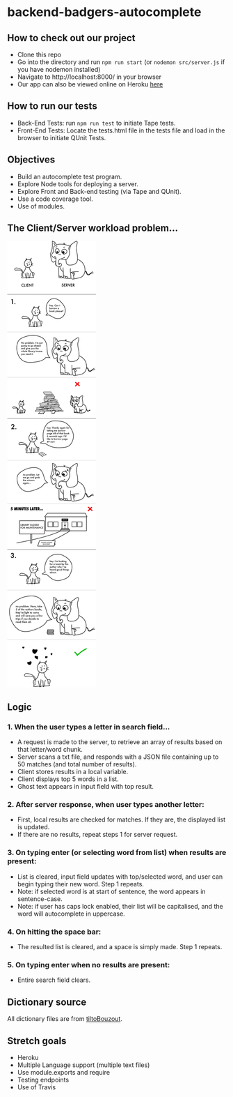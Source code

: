 # backend-badgers-autocomplete

## How to check out our project

- Clone this repo
- Go into the directory and run ```npm run start``` (or ```nodemon src/server.js``` if you have nodemon installed)
- Navigate to http://localhost:8000/ in your browser
- Our app can also be viewed online on Heroku [here](https://damp-reef-40042.herokuapp.com/)

## How to run our tests

- Back-End Tests: run ```npm run test``` to initiate Tape tests.
- Front-End Tests: Locate the tests.html file in the tests file and load in the browser to initiate QUnit Tests.

## Objectives

- Build an autocomplete test program.
- Explore Node tools for deploying a server.
- Explore Front and Back-end testing (via Tape and QUnit).
- Use a code coverage tool.
- Use of modules.

## The Client/Server workload problem...

![Illustration](public/images/client-server.png)

## Logic

### 1. When the user types a letter in search field...
- A request is made to the server, to retrieve an array of results based on that letter/word chunk.
- Server scans a txt file, and responds with a JSON file containing up to 50 matches (and total number of results).
- Client stores results in a local variable.
- Client displays top 5 words in a list.
- Ghost text appears in input field with top result.

### 2. After server response, when user types another letter:
- First, local results are checked for matches. If they are, the displayed list is updated.
- If there are no results, repeat steps 1 for server request.

### 3. On typing enter (or selecting word from list) when results are present:
- List is cleared, input field updates with top/selected word, and user can begin typing their new word. Step 1 repeats.
- Note: if selected word is at start of sentence, the word appears in sentence-case.
- Note: if user has caps lock enabled, their list will be capitalised, and the word will autocomplete in uppercase.

### 4. On hitting the space bar:
- The resulted list is cleared, and a space is simply made. Step 1 repeats.

### 5. On typing enter when no results are present:
- Entire search field clears.

## Dictionary source
All dictionary files are from [tiltoBouzout](https://github.com/titoBouzout/Dictionaries).



## Stretch goals

- Heroku
- Multiple Language support (multiple text files)
- Use module.exports and require
- Testing endpoints
- Use of Travis
